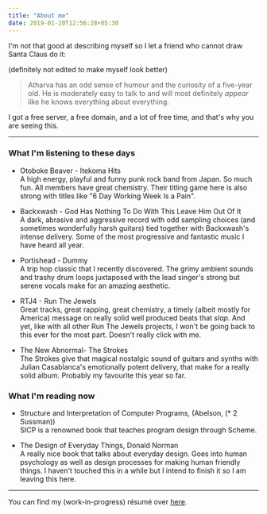 ```yaml
---
title: "About me"
date: 2019-01-20T12:56:28+05:30
---
```


I'm not that good at describing myself so I let a friend who cannot draw Santa Claus do it:

(definitely not edited to make myself look better)

> Atharva has an odd sense of humour and the curiosity of a five-year old. He is moderately easy to talk to and will most definitely *appear* like he knows everything about everything.

I got a free server, a free domain, and a lot of free time, and that's why you are seeing this.

---

### What I'm listening to these days

- Otoboke Beaver - Itekoma Hits  
A high energy, playful and funny punk rock band from Japan. So much fun. All members have great chemistry. Their titling game here is also strong with titles like "6 Day Working Week Is a Pain".

- Backxwash - God Has Nothing To Do With This Leave Him Out Of It  
A dark, abrasive and aggressive record with odd sampling choices (and sometimes wonderfully harsh guitars) tied together with Backxwash's intense delivery. Some of the most progressive and fantastic music I have heard all year.

- Portishead - Dummy  
A trip hop classic that I recently discovered. The grimy ambient sounds and trashy drum loops juxtaposed with the lead singer's strong but serene vocals make for an amazing aesthetic.

- RTJ4 - Run The Jewels  
Great tracks, great rapping, great chemistry, a timely (albeit mostly for America) message on really solid well produced beats that *slap*. And yet, like with all other Run The Jewels projects, I won't be going back to this ever for the most part. Doesn't really click with me.

- The New Abnormal- The Strokes  
The Strokes give that magical nostalgic sound of guitars and synths with Julian Casablanca's emotionally potent delivery, that make for a really solid album. Probably my favourite this year so far.

### What I'm reading now

- Structure and Interpretation of Computer Programs, (Abelson, (* 2 Sussman))  
SICP is a renowned book that teaches program design through Scheme.

- The Design of Everyday Things, Donald Norman  
A really nice book that talks about everyday design. Goes into human psychology as well as design processes for making human friendly things. I haven't touched this in a while but I intend to finish it so I am leaving this here.

---

You can find my (work-in-progress) résumé over [here](/resume.pdf).
